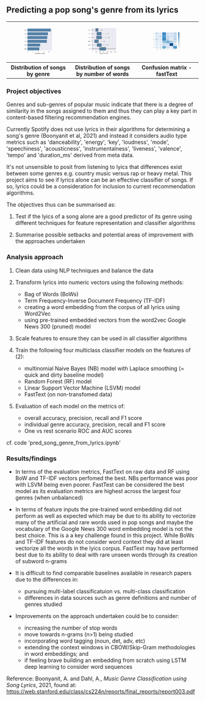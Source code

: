 ## Predicting a pop song's genre from its lyrics

<table>
  <tr>
    <td>
      <figure>
        <img src="images/eda1.png" width="200">
      </figure>
    </td>
    <td>
      <figure>
        <img src="images/eda2.png" width="200">
      </figure>
    </td>
    <td>
      <figure>
        <img src="images/fasttext.png" width="200">
      </figure>
    </td>
  </tr>
    <tr>
    <th>Distribution of songs by genre</th>
    <th>Distribution of songs by number of words</th>
    <th>Confusion matrix - fastText</th>
  </tr>
</table>

### Project objectives

Genres and sub-genres of popular music indicate that there is a degree of similarity in the songs assigned to them and thus they can play a key part in content-based filtering recommendation engines. 

Currently Spotify does not use lyrics in their algorithms for determining a song's genre (Boonyanit et al, 2021) and instead it considers audio type metrics such as 'danceability', 'energy', 'key', 'loudness', 'mode', 'speechiness', 'acousticness', 'instrumentalness', 'liveness', 'valence', 'tempo' and 'duration_ms' derived from meta data. 

It's not unsensible to posit from listening to lyics that differences exist between some genres e.g. country music versus rap or heavy metal. This project aims to see if lyrics alone can be an effective classifier of songs. If so, lyrics could be a consideration for inclusion to current recommendation algorithms. 

The objectives thus can be summarised as:

1. Test if the lyics of a song alone are a good predictor of its genre using different techniques for feature representation and classifier algorithms

2. Summarise possible setbacks and potential areas of improvement with the approaches undertaken


### Analysis approach

1. Clean data using NLP techniques and balance the data
   
2. Transform lyrics into numeric vectors using the following methods:
   - Bag of Words (BoWs)
   - Term Frequency-Inverse Document Frequency (TF-IDF)
   - creating a word embedding from the corpus of all lyrics using Word2Vec
   - using pre-trained embedded vectors from the word2vec Google News 300 (pruned) model
     
3. Scale features to ensure they can be used in all classifier algorithms
   
4. Train the following four multiclass classifier models on the features of (2):
   - multinomial Naive Bayes (NB) model with Laplace smoothing (= quick and dirty baseline model)
   - Random Forest (RF) model
   - Linear Support Vector Machine (LSVM) model
   - FastText (on non-transfomed data)
     
5. Evaluation of each model on the metrics of:
   - overall accuracy, precision, recall and F1 score
   - individual genre accuracy, precision, recall and F1 score
   - One vs rest scenario ROC and AUC scores

cf. code 'pred_song_genre_from_lyrics.ipynb'

### Results/findings

- In terms of the evaluation metrics, FastText on raw data and RF using BoW and TF-IDF vectors perfomed the best. NBs performance was poor with LSVM being even poorer. FastTest can be considered the best model as its evaluation metrics are highest across the largest four genres (when unbalanced)

- In terms of feature inputs the pre-trained word embedding did not perform as well as expected which may be due to its ability to vectorize many of the artificial and rare words used in pop songs and maybe the vocabulary of the Google News 300 word embedding model is not the best choice. This is a a key challenge found in this project. While BoWs and TF-IDF features do not consider word context they did at least vectorize all the words in the lyics corpus. FastText may have performed best due to its ability to deal with rare unseen words through its creation of subword n-grams

- It is difficult to find comparable baselines available in research papers due to the differences in:
  - pursuing multi-label classificatuion vs. multi-class classification
  - differences in data sources such as genre definitions and number of genres studied

- Improvements on the approach undertaken could be to consider:
  - increasing the number of stop words
  - move towards n-grams (n>1) being studied
  - incorporating word tagging (noun, det, adv, etc)
  - extending the context windows in CBOW/Skip-Gram methodologies in word embeddings; and
  - if feeling brave building an embedding from scratch using LSTM deep learning to consider word sequences

Reference: Boonyanit, A. and Dahl, A., _Music Genre Classification using Song Lyrics_, 2021, found at: https://web.stanford.edu/class/cs224n/reports/final_reports/report003.pdf
